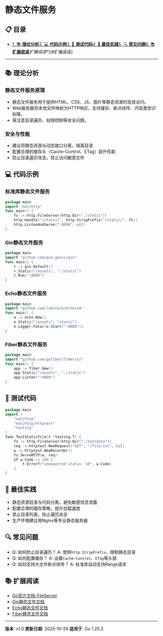# 静态文件服务

## 📋 目录

- [1. 📚 **理论分析**](#1.-理论分析)[2. 💻 **代码示例**](#2.-代码示例)[3. 🧪 **测试代码**](#3.-测试代码)[4. 🎯 **最佳实践**](#4.-最佳实践)[5. 🔍 **常见问题**](#5.-常见问题)[6. 📚 **扩展阅读**](#6.-扩展阅读)*扩展阅读**](#扩展阅读)

---

## 📚 **理论分析**

### **静态文件服务原理**

- 静态文件服务用于提供HTML、CSS、JS、图片等静态资源的高效访问。
- Web服务器将本地文件映射为HTTP响应，支持缓存、断点续传、内容类型识别等。
- 需注意目录遍历、权限控制等安全问题。

### **安全与性能**

- 建议将静态资源与动态接口分离，隔离目录
- 配置合理的缓存头（Cache-Control、ETag）提升性能
- 防止目录遍历攻击，禁止访问敏感文件

## 💻 **代码示例**

### **标准库静态文件服务**

```go
package main
import "net/http"
func main() {
    fs := http.FileServer(http.Dir("./static"))
    http.Handle("/static/", http.StripPrefix("/static/", fs))
    http.ListenAndServe(":8080", nil)
}
```

### **Gin静态文件服务**

```go
package main
import "github.com/gin-gonic/gin"
func main() {
    r := gin.Default()
    r.Static("/assets", "./static")
    r.Run(":8080")
}
```

### **Echo静态文件服务**

```go
package main
import "github.com/labstack/echo/v4"
func main() {
    e := echo.New()
    e.Static("/assets", "static")
    e.Logger.Fatal(e.Start(":8080"))
}
```

### **Fiber静态文件服务**

```go
package main
import "github.com/gofiber/fiber/v2"
func main() {
    app := fiber.New()
    app.Static("/assets", "./static")
    app.Listen(":8080")
}
```

## 🧪 **测试代码**

```go
package main
import (
    "net/http"
    "net/http/httptest"
    "testing"
)
func TestStaticFile(t *testing.T) {
    fs := http.FileServer(http.Dir("./testdata"))
    req := httptest.NewRequest("GET", "/file.txt", nil)
    w := httptest.NewRecorder()
    fs.ServeHTTP(w, req)
    if w.Code != 200 {
        t.Errorf("unexpected status: %d", w.Code)
    }
}
```

## 🎯 **最佳实践**

- 静态资源目录与代码分离，避免敏感信息泄露
- 配置合理的缓存策略，提升加载速度
- 禁止目录列表，防止遍历攻击
- 生产环境建议用Nginx等专业静态服务器

## 🔍 **常见问题**

- Q: 如何防止目录遍历？
  A: 使用`http.StripPrefix`，限制静态目录
- Q: 如何配置缓存？
  A: 设置`Cache-Control`、`ETag`等头部
- Q: 如何支持大文件断点续传？
  A: 标准库自动支持Range请求

## 📚 **扩展阅读**

- [Go官方文档-FileServer](https://golang.org/pkg/net/http/#FileServer)
- [Gin静态文件文档](https://gin-gonic.com/docs/examples/serving-static-files/)
- [Echo静态文件文档](https://echo.labstack.com/guide/static-files/)
- [Fiber静态文件文档](https://docs.gofiber.io/api/app#static)

---

**版本**: v1.0
**更新日期**: 2025-10-29
**适用于**: Go 1.25.3
